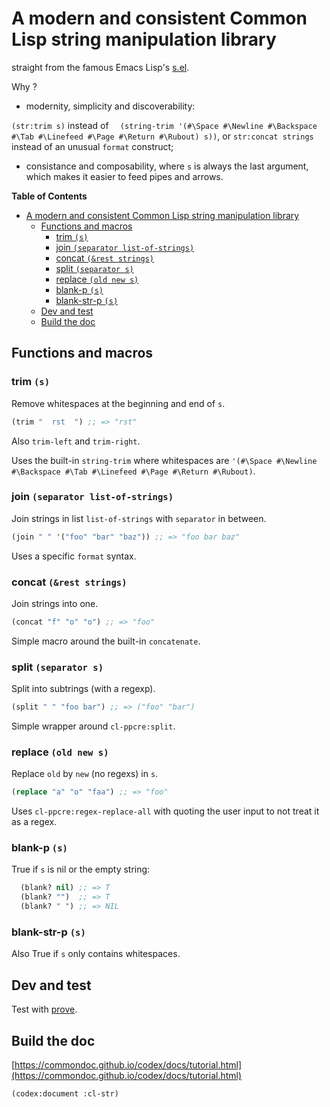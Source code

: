 # A modern and consistent Common Lisp string manipulation library

straight from the famous Emacs Lisp's [s.el](https://github.com/magnars/s.el).

Why ?

* modernity, simplicity and discoverability:

`(str:trim s)` instead of `  (string-trim '(#\Space #\Newline #\Backspace #\Tab #\Linefeed #\Page #\Return #\Rubout) s))`,
or `str:concat strings` instead of an unusual `format` construct;

* consistance and composability, where `s` is always the last argument, which makes it
  easier to feed pipes and arrows.

<!-- markdown-toc start - Don't edit this section. Run M-x markdown-toc-generate-toc again -->
**Table of Contents**

- [A modern and consistent Common Lisp string manipulation library](#a-modern-and-consistant-common-lisp-string-manipulation-library)
    - [Functions and macros](#functions-and-macros)
        - [trim `(s)`](#trim-s)
        - [join `(separator list-of-strings)`](#join-separator-list-of-strings)
        - [concat `(&rest strings)`](#concat-rest-strings)
        - [split `(separator s)`](#split-separator-s)
        - [replace `(old new s)`](#replace-old-new-s)
        - [blank-p `(s)`](#blank-p-s)
        - [blank-str-p `(s)`](#blank-str-p-s)
    - [Dev and test](#dev-and-test)
    - [Build the doc](#build-the-doc)

<!-- markdown-toc end -->

## Functions and macros

### trim `(s)`
Remove whitespaces at the beginning and end of `s`.

```cl
(trim "  rst  ") ;; => "rst"
```

Also `trim-left` and `trim-right`.

Uses the built-in `string-trim` where whitespaces are `'(#\Space #\Newline #\Backspace #\Tab #\Linefeed #\Page #\Return #\Rubout)`.

### join `(separator list-of-strings)`

Join strings in list `list-of-strings` with `separator` in between.

```cl
(join " " '("foo" "bar" "baz")) ;; => "foo bar baz"
```

Uses a specific `format` syntax.

### concat `(&rest strings)`

Join strings into one.

```cl
(concat "f" "o" "o") ;; => "foo"
```

Simple macro around the built-in `concatenate`.

### split `(separator s)`

Split into subtrings (with a regexp).

```cl
(split " " "foo bar") ;; => ("foo" "bar")
```

Simple wrapper around `cl-ppcre:split`.

### replace `(old new s)`

Replace `old` by `new` (no regexs) in `s`.

```cl
(replace "a" "o" "faa") ;; => "foo"
```

Uses `cl-ppcre:regex-replace-all` with quoting the user input to not treat it as a regex.

### blank-p `(s)`

True if `s` is nil or the empty string:

```cl
  (blank? nil) ;; => T
  (blank? "")  ;; => T
  (blank? " ") ;; => NIL
```

### blank-str-p `(s)`

Also True if `s` only contains whitespaces.


## Dev and test

Test with [prove](https://github.com/fukamachi/prove).

## Build the doc

[https://commondoc.github.io/codex/docs/tutorial.html](https://commondoc.github.io/codex/docs/tutorial.html)

    (codex:document :cl-str)
